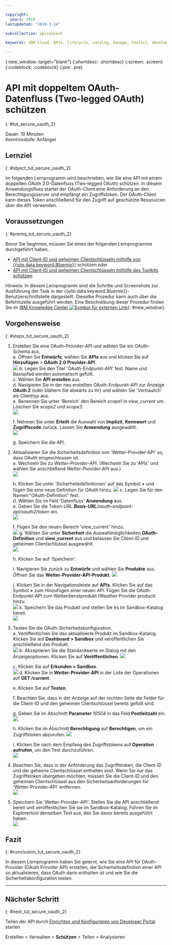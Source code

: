 ```yaml
---

copyright:
  years: 2019
lastupdated: "2019-3-14"

subcollection: apiconnect

keywords: IBM Cloud, APIs, lifecycle, catalog, manage, toolkit, develop, dev portal, tutorial

---
```


{:new_window: target="blank"}
{:shortdesc: .shortdesc}
{:screen: .screen}
{:codeblock: .codeblock}
{:pre: .pre}

# API mit doppeltem OAuth-Datenfluss (Two-legged OAuth) schützen
{: #tut_secure_oauth_2}

Dauer: 10 Minuten  
Kenntnisstufe: Anfänger

## Lernziel
{: #object_tut_secure_oauth_2}

Im folgenden Lernprogramm wird beschrieben, wie Sie eine API mit einem doppelten OAuth 2.0-Datenfluss (Two-legged OAuth) schützen. In diesem Anwendungsfluss startet der OAuth-Client eine Anforderung an den Berechtigungsserver und empfängt ein Zugriffstoken. Der OAuth-Client kann dieses Token anschließend für den Zugriff auf geschützte Ressourcen über die API verwenden.

## Voraussetzungen
{: #prereq_tut_secure_oauth_2}

Bevor Sie beginnen, müssen Sie eines der folgenden Lernprogramme durchgeführt haben.  
- [API mit Client-ID und geheimen Clientschlüsseln mithilfe von {{site.data.keyword.Bluemix}}](/docs/services/apiconnect/tutorials?topic=apiconnect-tut_secure_id_secret_bm) schützen
oder
- [API mit Client-ID und geheimen Clientschlüsseln mithilfe des Toolkits schützen](/docs/services/apiconnect/tutorials?topic=apiconnect-tut_secure_id_secret_tk)

Hinweis: In diesem Lernprogramm sind die Schritte und Screenshots zur Ausführung der Task in der {{site.data.keyword.Bluemix}}-Benutzerschnittstelle dargestellt. Dieselbe Prozedur kann auch über die Befehlszeile ausgeführt werden. Eine Beschreibung dieser Prozedur finden Sie im [IBM Knowledge Center ![Symbol für externen Link](../../icons/launch-glyph.svg "Symbol für externen Link")](https://www.ibm.com/support/knowledgecenter/SSMNED_5.0.0/com.ibm.apic.toolkit.doc/tutorial_apionprem_security_OAuth_v506.html){: #new_window}. 

## Vorgehensweise
{: #steps_tut_secure_oauth_2}

1. Erstellen Sie eine OAuth-Provider-API und wählen Sie ein OAuth-Schema aus.  
	a. Öffnen Sie **Entwürfe**, wählen Sie **APIs** aus und klicken Sie auf **Hinzufügen** > **OAuth 2.0 Provider-API**.  
    ![](images/oauth_provider_1.png)
	b. Legen Sie den Titel 'OAuth-Endpunkt-API' fest. Name und Basispfad werden automatisch gefüllt.  
	c. Wählen Sie **API erstellen** aus.  
	d. Navigieren Sie in der neu erstellten OAuth-Endpunkt-API zur Anzeige **OAuth 2** (oder blättern Sie abwärts zu ihr) und wählen Sie 'Vertraulich' als Clienttyp aus.  
	e. Benennen Sie unter 'Bereich' den Bereich _scope1_ in _view_current_ um. Löschen Sie _scope2_ und _scope3_.  
	![](images/oauth_provider_type_scope.png) 
	
	f. Nehmen Sie unter **Erteilt** die Auswahl von **Implizit**, **Kennwort** und **Zugriffscode** zurück. Lassen Sie **Anwendung** ausgewählt.  
	![](images/oauth_provider_grants.png)  
	
	g. Speichern Sie die API.  

2. Aktualisieren Sie die Sicherheitsdefinition von 'Wetter-Provider-API' so, dass OAuth eingeschlossen ist.  
	a. Wechseln Sie zu _Wetter-Provider-API_. (Wechseln Sie zu 'APIs' und wählen Sie anschließend _Wetter-Provider-API_ aus.)  
	![](images/oauth_weatherapi_info.png)
	
	b. Klicken Sie unter 'Sicherheitsdefinitionen' auf das Symbol **+** und fügen Sie eine neue Definition für OAuth hinzu.
	![](images/oauth_add_security.png)
	c. Legen Sie für den Namen "OAuth-Definition" fest.  
	d. Wählen Sie im Feld 'Datenfluss' **Anwendung** aus.  
	e. Geben Sie die Token-URL _**Basis-URL**/oauth-endpoint-api/oauth2/token_ ein.  
	![](images/oauth_secdef_top.png)
	
	f. Fügen Sie den neuen Bereich 'view_current' hinzu.  
	![](images/oauth_secdef_scopes.png)
	g. Wählen Sie unter **Sicherheit** die Auswahlmöglichkeiten **OAuth-Definition** und **view_current** aus und belassen Sie Client-ID und geheimen Clientschlüssel ausgewählt.  
	![](images/oauth_security_oauth.png)
	
	h. Klicken Sie auf 'Speichern'.  
	
	i. Navigieren Sie zurück zu **Entwürfe** und wählen Sie **Produkte** aus.  Öffnen Sie das **Wetter-Provider-API-Produkt**.
	![](images/weatherapi_prod_info.png)
	
	j. Klicken Sie in der Navigationsleiste auf **APIs**. Klicken Sie auf das Symbol **+** zum Hinzufügen einer neuen API. Fügen Sie die OAuth-Endpunkt-API zum Wetterdienstprodukt (Weather Provider product) hinzu.  
	![](images/weatherapi_prod_apis.png)
	k. Speichern Sie das Produkt und stellen Sie es im Sandbox-Katalog bereit.  
	![](images/oauth_security_definition_3a.png)

3. Testen Sie die OAuth-Sicherheitskonfiguration.  
	a. Veröffentlichen Sie das aktualisierte Produkt im Sandbox-Katalog. Klicken Sie auf **Dashboard > Sandbox** und veröffentlichen Sie anschließend das Produkt.  
	  ![](images/test_oauth_1.png)
	b. Akzeptieren Sie die Standardwerte im Dialog mit den Anzeigeoptionen. Klicken Sie auf **Veröffentlichen**.
	  ![](images/pub_visibility.png)
	  
	c. Klicken Sie auf **Erkunden > Sandbox**.  
      ![](images/test_oauth_2.png)
	d. Klicken Sie in **Wetter-Provider-API** in der Liste der Operationen auf **GET /current**. 
	
	e. Klicken Sie auf **Testen**. 
	
	f. Beachten Sie, dass in der Anzeige auf der rechten Seite die Felder für die Client-ID und den geheimen Clientschlüssel bereits gefüllt sind.  
	
	g. Geben Sie im Abschnitt **Parameter** _10504_ in das Feld **Postleitzahl** ein.   
	  ![](images/weather_oauth_explorer_param.png)
	
	h. Klicken Sie im Abschnitt **Berechtigung** auf **Berechtigen**, um ein Zugriffstoken abzurufen.
	  ![](images/weather_oauth_explorer_auth.png)
	
	i. Klicken Sie nach dem Empfang des Zugriffstokens auf **Operation aufrufen**, um den Test durchzuführen.  
      ![](images/test_oauth_4.png)

4. Beachten Sie, dass in der Anforderung das Zugriffstoken, die Client-ID und der geheime Clientschlüssel enthalten sind. Wenn Sie nur das Zugriffstoken übergeben möchten, müssen Sie die Client-ID und den geheimen Clientschlüssel aus den Sicherheitsanforderungen für 'Wetter-Provider-API' entfernen.  
    ![](images/test_oauth_5.png)

5. Speichern Sie 'Wetter-Provider-API'. Stellen Sie die API anschließend bereit und veröffentlichen Sie sie im Sandbox-Katalog. Führen Sie im Explorertool denselben Test aus, den Sie davor bereits ausgeführt haben.  
    ![](images/test_oauth_6.png)
    
## Fazit
{: #conclusion_tut_secure_oauth_2}

In diesem Lernprogramm haben Sie gelernt, wie Sie eine API für OAuth-Provider (OAuth Provider API) erstellen, die Sicherheitsdefinition einer API so aktualisieren, dass OAuth darin enthalten ist und wie Sie die Sicherheitskonfiguration testen.

---

## Nächster Schritt
{: #next_tut_secure_oauth_2}

Teilen der API durch [Einrichten und Konfigurieren von Developer Portal](/docs/services/apiconnect/tutorials?topic=apiconnect-tut_config_dev_portal) starten

Erstellen > Verwalten > **Schützen** > Teilen > Analysieren
